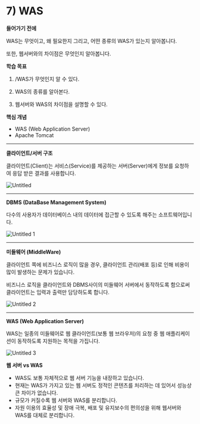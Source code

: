 # 7) WAS

**들어가기 전에**

WAS는 무엇이고, 왜 필요한지 그리고, 어떤 종류의 WAS가 있는지 알아봅니다.

또한, 웹서버와의 차이점은 무엇인지 알아봅니다.

**학습 목표**

1) /WAS가 무엇인지 알 수 있다.

2) WAS의 종류를 알아본다.

3) 웹서버와 WAS의 차이점을 설명할 수 있다.

**핵심 개념**

- WAS (Web Application Server)
- Apache Tomcat

---

**클라이언트/서버 구조**

클라이언트(Client)는 서비스(Service)를 제공하는 서버(Server)에게 정보를 요청하여 응답 받은 결과를 사용합니다.


![Untitled](https://user-images.githubusercontent.com/56623911/136216758-059fdca6-0818-4425-9fea-9f52a0cc130c.png)

---

**DBMS (DataBase Management System)**

다수의 사용자가 데이터베이스 내의 데이터에 접근할 수 있도록 해주는 소프트웨어입니다.

![Untitled 1](https://user-images.githubusercontent.com/56623911/136216800-63d64e0e-d48f-482c-9d2a-cdad4eeffb6b.png)


---

**미들웨어 (MiddleWare)**

클라이언트 쪽에 비즈니스 로직이 많을 경우, 클라이언트 관리(배포 등)로 인해 비용이 많이 발생하는 문제가 있습니다.

비즈니스 로직을 클라이언트와 DBMS사이의 미들웨어 서버에서 동작하도록 함으로써 클라이언트는 입력과 출력만 담당하도록 합니다.

![Untitled 2](https://user-images.githubusercontent.com/56623911/136216860-61aae897-039a-4203-bad3-95e1f8fb6f35.png)

---

**WAS (Web Application Server)**

WAS는 일종의 미들웨어로 웹 클라이언트(보통 웹 브라우저)의 요청 중 웹 애플리케이션이 동작하도록 지원하는 목적을 가집니다.

![Untitled 3](https://user-images.githubusercontent.com/56623911/136216886-89937b0f-f7cc-417d-ac52-9d27e436b4cb.png)

**웹 서버 vs WAS**

- WAS도 보통 자체적으로 웹 서버 기능을 내장하고 있습니다.
- 현재는 WAS가 가지고 있는 웹 서버도 정적인 콘텐츠를 처리하는 데 있어서 성능상 큰 차이가 없습니다.
- 규모가 커질수록 웹 서버와 WAS를 분리합니다.
- 자원 이용의 효율성 및 장애 극복, 배포 및 유지보수의 편의성을 위해 웹서버와 WAS를 대체로 분리합니다.
